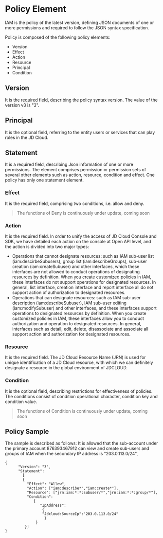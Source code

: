 # Policy Element

IAM is the policy of the latest version, defining JSON documents of one or more permissions and required to follow the JSON syntax specification.

Policy is composed of the following policy elements:

- Version
- Effect
- Action
- Resource
- Principal
- Condition

## Version

It is the required field, describing the policy syntax version. The value of the version v3 is "3".

## Principal

It is the optional field, referring to the entity users or services that can play roles in the JD Cloud.

## Statement

It is a required field, describing Json information of one or more permissions. The element comprises permission or permission sets of several other elements such as action, resource, condition and effect. One policy has only one statement element.

### Effect

It is the required field, comprising two conditions, i.e. allow and deny.

> The functions of Deny is continuously under update, coming soon

### Action

It is the required field. In order to unify the access of JD Cloud Console and SDK, we have detailed each action on the console at Open API level, and the action is divided into two major types:

- Operations that cannot designate resources: such as IAM sub-user list (iam:descirbeSubusers), group list (iam:describeGroups), sub-user creation (iam:createSubuser) and other interfaces, which these interfaces are not allowed to conduct operations of designating resources by definition. When you create customized policies in IAM, these interfaces do not support operations for designated resources. In general, list interface, creation interface and report interface all do not support action of authorization to designated resources.
- Operations that can designate resources: such as IAM sub-user description (iam:describeSubuser), IAM sub-user editing (iam:modifySubuser) and other interfaces, and these interfaces support operations to designated resources by definition. When you create customized policies in IAM, these interfaces allow you to conduct authorization and operation to designated resources. In general, interfaces such as detail, edit, delete, disassociate and associate all support action and authorization for designated resources.

### Resource

It is the required field. The JD Cloud Resource Name (JRN) is used for unique identification of a JD Cloud resource, with which we can definitely designate a resource in the global environment of JDCLOUD.

### Condition

It is the optional field, describing restrictions for effectiveness of policies. The conditions consist of condition operational character, condition key and condition value.

> The functions of Condition is continuously under update, coming soon

## Policy Sample

The sample is described as follows: It is allowed that the sub-account under the primary account 876393467912 can view and create sub-users and groups of IAM when the secondary IP address is "203.0.113.0/24",

```
{
      "Version": "3",
      "Statement":
        [
        {
          "Effect": "Allow",
          "Action": ["iam:describe*","iam:create*"],
          "Resource": ["jrn:iam:*:*:subuser/*","jrn:iam:*:*:group/*"],
          "Condition":
             {
                "IpAddress":
                 {
                 "Jdcloud:SourceIp":"203.0.113.0/24"
                  }
              }
         }]
}
```

